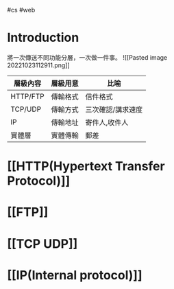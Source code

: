 
#cs #web 

# Introduction
將一次傳送不同功能分層，一次做一件事。
![[Pasted image 20221023112911.png]]

| 層級內容 | 層級用意 | 比喻              |
| -------- | -------- | ----------------- |
| HTTP/FTP | 傳輸格式 | 信件格式          |
| TCP/UDP  | 傳輸方式 | 三次確認/講求速度 |
| IP       | 傳輸地址 | 寄件人,收件人     |
| 實體層   | 實體傳輸 | 郵差              | 


# [[HTTP(Hypertext Transfer Protocol)]]

# [[FTP]]

# [[TCP UDP]]

# [[IP(Internal protocol)]]



